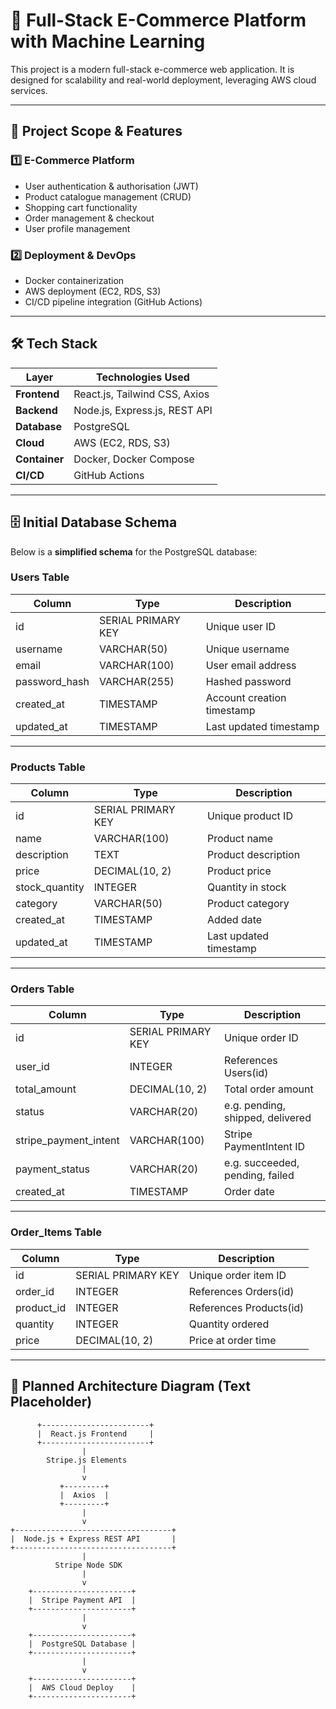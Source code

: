 # 🛒 Full-Stack E-Commerce Platform with Machine Learning

This project is a modern full-stack e-commerce web application. It is designed for scalability and real-world deployment, leveraging AWS cloud services.

---

## 📌 Project Scope & Features

### 1️⃣ E-Commerce Platform
- User authentication & authorisation (JWT)
- Product catalogue management (CRUD)
- Shopping cart functionality
- Order management & checkout
- User profile management

### 2️⃣ Deployment & DevOps
- Docker containerization
- AWS deployment (EC2, RDS, S3)
- CI/CD pipeline integration (GitHub Actions)

---

## 🛠️ Tech Stack

| Layer       | Technologies Used                               |
|-------------|-------------------------------------------------|
| **Frontend**  | React.js, Tailwind CSS, Axios                  |
| **Backend**   | Node.js, Express.js, REST API                  |
| **Database**  | PostgreSQL                                     |
| **Cloud**     | AWS (EC2, RDS, S3)                             |
| **Container** | Docker, Docker Compose                         |
| **CI/CD**     | GitHub Actions                                 |

---

## 🗄️ Initial Database Schema

Below is a **simplified schema** for the PostgreSQL database:

### Users Table
| Column       | Type             | Description                    |
|--------------|------------------|--------------------------------|
| id           | SERIAL PRIMARY KEY | Unique user ID               |
| username     | VARCHAR(50)      | Unique username                |
| email        | VARCHAR(100)     | User email address             |
| password_hash| VARCHAR(255)     | Hashed password                |
| created_at   | TIMESTAMP        | Account creation timestamp     |
| updated_at   | TIMESTAMP        | Last updated timestamp         |

---

### Products Table
| Column       | Type             | Description                    |
|--------------|------------------|--------------------------------|
| id           | SERIAL PRIMARY KEY | Unique product ID            |
| name         | VARCHAR(100)     | Product name                   |
| description  | TEXT             | Product description            |
| price        | DECIMAL(10, 2)   | Product price                  |
| stock_quantity | INTEGER        | Quantity in stock              |
| category     | VARCHAR(50)      | Product category               |
| created_at   | TIMESTAMP        | Added date                     |
| updated_at   | TIMESTAMP        | Last updated timestamp         |

---

### Orders Table
| Column                | Type                      | Description                      |
|-----------------------|---------------------------|----------------------------------|
| id                    | SERIAL PRIMARY KEY        | Unique order ID                  |
| user_id               | INTEGER                   | References Users(id)             |
| total_amount          | DECIMAL(10, 2)            | Total order amount               |
| status                | VARCHAR(20)               | e.g. pending, shipped, delivered |
| stripe_payment_intent | VARCHAR(100)              | Stripe PaymentIntent ID          |
| payment_status        | VARCHAR(20)               | e.g. succeeded, pending, failed  |
| created_at            | TIMESTAMP                 | Order date                       |

---

### Order_Items Table
| Column       | Type             | Description                    |
|--------------|------------------|--------------------------------|
| id           | SERIAL PRIMARY KEY | Unique order item ID         |
| order_id     | INTEGER          | References Orders(id)          |
| product_id   | INTEGER          | References Products(id)        |
| quantity     | INTEGER          | Quantity ordered               |
| price        | DECIMAL(10, 2)   | Price at order time            |

---

## 🔗 Planned Architecture Diagram (Text Placeholder)

          +------------------------+
          |  React.js Frontend     |
          +------------------------+
                    |
            Stripe.js Elements
                    |
                    v
               +---------+
               |  Axios  |
               +---------+
                    |
                    v
    +-----------------------------------+
    |  Node.js + Express REST API       |
    +-----------------------------------+
                    |
              Stripe Node SDK
                    |
                    v
        +----------------------+
        |  Stripe Payment API  |
        +----------------------+
                    |
                    v
        +----------------------+
        |  PostgreSQL Database |
        +----------------------+
                    |
                    v
        +----------------------+
        |  AWS Cloud Deploy    |
        +----------------------+
